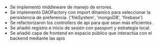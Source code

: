 - Se implementó middleware de manejo de errores.
- Se implementó DAOFactory con import dínamico para seleccionar la persistencia de preferencia. ('fileSystem', 'mongoDB', 'firebase') 
- Se refactorizaron los controllers de api para que sean más eficientes.
- Se añadió registro e inicio de sesión con passport y estrategia local.
- Se añadió capa de frontend en espacio público que interactúa con el backend mediante las apis
